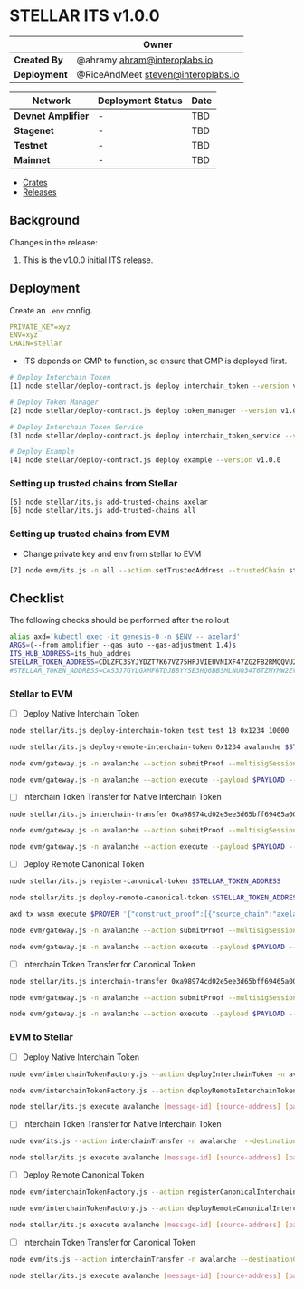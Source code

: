 # STELLAR ITS v1.0.0

|                | **Owner**                            |
| -------------- | ------------------------------------ |
| **Created By** | @ahramy <ahram@interoplabs.io>       |
| **Deployment** | @RiceAndMeet <steven@interoplabs.io> |

| **Network**          | **Deployment Status** | **Date** |
| -------------------- | --------------------- | -------- |
| **Devnet Amplifier** | -                     | TBD      |
| **Stagenet**         | -                     | TBD      |
| **Testnet**          | -                     | TBD      |
| **Mainnet**          | -                     | TBD      |

- [Crates](https://crates.io/users/interoplabs-ci)
- [Releases](https://github.com/axelarnetwork/axelar-cgp-stellar/releases)

## Background

Changes in the release:

1. This is the v1.0.0 initial ITS release.

## Deployment

Create an `.env` config.

```yaml
PRIVATE_KEY=xyz
ENV=xyz
CHAIN=stellar
```

- ITS depends on GMP to function, so ensure that GMP is deployed first.

```bash
# Deploy Interchain Token
[1] node stellar/deploy-contract.js deploy interchain_token --version v1.0.0

# Deploy Token Manager
[2] node stellar/deploy-contract.js deploy token_manager --version v1.0.0

# Deploy Interchain Token Service
[3] node stellar/deploy-contract.js deploy interchain_token_service --version v1.0.0

# Deploy Example
[4] node stellar/deploy-contract.js deploy example --version v1.0.0
```

### Setting up trusted chains from Stellar

```bash
[5] node stellar/its.js add-trusted-chains axelar
[6] node stellar/its.js add-trusted-chains all
```

### Setting up trusted chains from EVM

- Change private key and env from stellar to EVM

```bash
[7] node evm/its.js -n all --action setTrustedAddress --trustedChain stellar --trustedAddress hub
```

## Checklist

The following checks should be performed after the rollout

```bash
alias axd='kubectl exec -it genesis-0 -n $ENV -- axelard'
ARGS=(--from amplifier --gas auto --gas-adjustment 1.4)s
ITS_HUB_ADDRESS=its_hub_addres
STELLAR_TOKEN_ADDRESS=CDLZFC3SYJYDZT7K67VZ75HPJVIEUVNIXF47ZG2FB2RMQQVU2HHGCYSC # Testnet
#STELLAR_TOKEN_ADDRESS=CAS3J7GYLGXMF6TDJBBYYSE3HQ6BBSMLNUQ34T6TZMYMW2EVH34XOWMA # Mainnet
```

### Stellar to EVM

- [ ] Deploy Native Interchain Token

```bash
node stellar/its.js deploy-interchain-token test test 18 0x1234 10000

node stellar/its.js deploy-remote-interchain-token 0x1234 avalanche $STELLAR_TOKEN_ADDRESS 1

node evm/gateway.js -n avalanche --action submitProof --multisigSessionId 1

node evm/gateway.js -n avalanche --action execute --payload $PAYLOAD --sourceChain axelar --sourceAddress $ITS_HUB_ADDRESS --messageId 0x1c297d6a2522aa9263d4ac034252486284d58f0c9badf1f0beb009b27c37ab1f-298 --destination 0x549Ec0Df306248e2AbDa6e71a0C0aDf3c9FB7886
```

- [ ] Interchain Token Transfer for Native Interchain Token

```bash
node stellar/its.js interchain-transfer 0xa98974cd02e5ee3d65bff69465a00917f27176bffd72e352c11a78c7a999bded avalanche 0x549Ec0Df306248e2AbDa6e71a0C0aDf3c9FB7886 1 0x1234 $STELLAR_TOKEN_ADDRESS 1

node evm/gateway.js -n avalanche --action submitProof --multisigSessionId 2

node evm/gateway.js -n avalanche --action execute --payload $PAYLOAD --sourceChain axelar --sourceAddress $ITS_HUB_ADDRESS --messageId 0x1d47435f80dd8c7cdfacd94ec8834b346b354f0087c9b8a305498fdd2b2bd3c2-343 --destination 0x549Ec0Df306248e2AbDa6e71a0C0aDf3c9FB7886
```

- [ ] Deploy Remote Canonical Token

```bash
node stellar/its.js register-canonical-token $STELLAR_TOKEN_ADDRESS

node stellar/its.js deploy-remote-canonical-token $STELLAR_TOKEN_ADDRESS avalanche $STELLAR_TOKEN_ADDRESS 1

axd tx wasm execute $PROVER '{"construct_proof":[{"source_chain":"axelar","message_id":"0xd8adcfdd262da322ac5350704ee50afb0a944e5bb08c9e887f11a7528e157de9-461"}]}' $ARGS

node evm/gateway.js -n avalanche --action submitProof --multisigSessionId 3

node evm/gateway.js -n avalanche --action execute --payload $PAYLOAD --sourceChain axelar --sourceAddress $ITS_HUB_ADDRESS --messageId 0xd8adcfdd262da322ac5350704ee50afb0a944e5bb08c9e887f11a7528e157de9-461 --destination 0x549Ec0Df306248e2AbDa6e71a0C0aDf3c9FB7886
```

- [ ] Interchain Token Transfer for Canonical Token

```bash
node stellar/its.js interchain-transfer 0xa98974cd02e5ee3d65bff69465a00917f27176bffd72e352c11a78c7a999bded avalanche 0x549Ec0Df306248e2AbDa6e71a0C0aDf3c9FB7886 1 0x1234 $STELLAR_TOKEN_ADDRESS 1

node evm/gateway.js -n avalanche --action submitProof --multisigSessionId 4

node evm/gateway.js -n avalanche --action execute --payload $PAYLOAD --sourceChain axelar --sourceAddress $ITS_HUB_ADDRESS --messageId 0x1d47435f80dd8c7cdfacd94ec8834b346b354f0087c9b8a305498fdd2b2bd3c2-343 --destination 0x549Ec0Df306248e2AbDa6e71a0C0aDf3c9FB7886
```

### EVM to Stellar

- [ ] Deploy Native Interchain Token

```bash
node evm/interchainTokenFactory.js --action deployInterchainToken -n avalanche --destinationChain stellar --salt "salt" --name "test" --symbol "test" --decimals 18

node evm/interchainTokenFactory.js --action deployRemoteInterchainToken -n avalanche --destinationChain stellar --salt "salt"

node stellar/its.js execute avalanche [message-id] [source-address] [payload]
```

- [ ] Interchain Token Transfer for Native Interchain Token

```bash
node evm/its.js --action interchainTransfer -n avalanche  --destinationChain stellar --destinationAddress [destination-address] --tokenId [token-id] --amount 1

node stellar/its.js execute avalanche [message-id] [source-address] [payload]
```

- [ ] Deploy Remote Canonical Token

```bash
node evm/interchainTokenFactory.js --action registerCanonicalInterchainToken -n avalanche --destinationChain stellar --tokenAddress [token-address]

node evm/interchainTokenFactory.js --action deployRemoteCanonicalInterchainToken -n avalanche --destinationChain stellar --originalChain [original-chain] --tokenAddress [token-address]

node stellar/its.js execute avalanche [message-id] [source-address] [payload]
```

- [ ] Interchain Token Transfer for Canonical Token

```bash
node evm/its.js --action interchainTransfer -n avalanche --destinationChain stellar --destinationAddress [destination-address] --tokenId [token-id] --amount 1

node stellar/its.js execute avalanche [message-id] [source-address] [payload]
```
